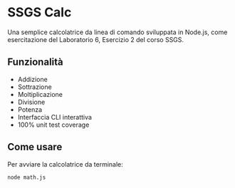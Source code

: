 # SSGS Calc

Una semplice calcolatrice da linea di comando sviluppata in Node.js, come esercitazione del Laboratorio 6, Esercizio 2 del corso SSGS.

## Funzionalità

- Addizione
- Sottrazione
- Moltiplicazione
- Divisione
- Potenza
- Interfaccia CLI interattiva
- 100% unit test coverage

## Come usare

Per avviare la calcolatrice da terminale:

```bash
node math.js
